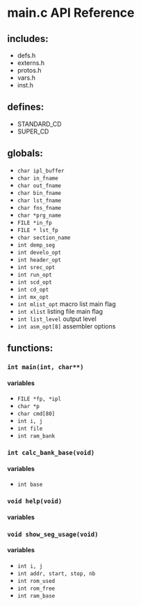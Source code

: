 # main.c API Reference

## includes:
  * defs.h
  * externs.h
  * protos.h
  * vars.h
  * inst.h

## defines:
  * STANDARD_CD
  * SUPER_CD

## globals:
  * `char ipl_buffer`
  * `char in_fname`
  * `char out_fname`
  * `char bin_fname`
  * `char lst_fname`
  * `char fns_fname`
  * `char *prg_name`
  * `FILE *in_fp`
  * `FILE * lst_fp`
  * `char section_name`
  * `int demp_seg`
  * `int develo_opt`
  * `int header_opt`
  * `int srec_opt`
  * `int run_opt`
  * `int scd_opt`
  * `int cd_opt`
  * `int mx_opt`
  * `int mlist_opt`  macro list main flag
  * `int xlist` listing file main flag
  * `int list_level` output level
  * `int asm_opt[8]` assembler options

## functions:
### `int main(int, char**)`
####  variables
  * `FILE *fp, *ipl`
  * `char *p`
  * `char cmd[80]`
  * `int i, j`
  * `int file`
  * `int ram_bank`

### `int calc_bank_base(void)`
#### variables
  * `int base`

### `void help(void)`
#### variables

### `void show_seg_usage(void)`
#### variables
  * `int i, j`
  * `int addr, start, stop, nb`
  * `int rom_used`
  * `int rom_free`
  * `int ram_base`
